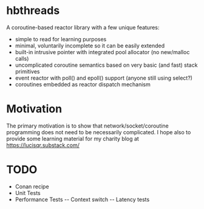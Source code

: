 # hbthreads
A coroutine-based reactor library with a few unique features:
- simple to read for learning purposes
- minimal, voluntarily incomplete so it can be easily extended
- built-in intrusive pointer with integrated pool allocator (no new/malloc calls)
- uncomplicated coroutine semantics based on very basic (and fast) stack primitives 
- event reactor with poll() and epoll() support (anyone still using select?)
- coroutines embedded as reactor dispatch mechanism

# Motivation
The primary motivation is to show that network/socket/coroutine programming does not need
to be necessarily complicated. I hope also to provide some learning material for my charity blog at 
https://lucisqr.substack.com/

# TODO
- Conan recipe
- Unit Tests
- Performance Tests
-- Context switch 
-- Latency tests
